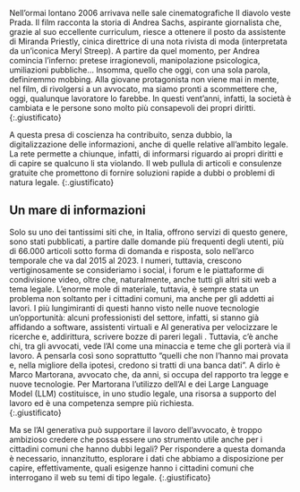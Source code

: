 
Nell’ormai lontano 2006 arrivava nelle sale cinematografiche Il diavolo veste Prada. Il film racconta la storia di Andrea Sachs, aspirante giornalista che, grazie al suo eccellente curriculum, riesce a ottenere il posto da assistente di Miranda Priestly, cinica direttrice di una nota rivista di moda (interpretata da un’iconica Meryl Streep). A partire da quel momento, per Andrea comincia l’inferno: pretese irragionevoli, manipolazione psicologica, umiliazioni pubbliche… Insomma, quello che oggi, con una sola parola, definiremmo mobbing. Alla giovane protagonista non viene mai in mente, nel film, di rivolgersi a un avvocato, ma siamo pronti a scommettere che, oggi, qualunque lavoratore lo farebbe. In questi vent’anni, infatti, la società è cambiata e le persone sono molto più consapevoli dei propri diritti. 
{:.giustificato}

A questa presa di coscienza ha contribuito, senza dubbio, la digitalizzazione delle informazioni, anche di quelle relative all’ambito legale. La rete permette a chiunque, infatti, di informarsi riguardo ai propri diritti e di capire se qualcuno li sta violando. Il web pullula di articoli e consulenze gratuite che promettono di fornire soluzioni rapide a dubbi o problemi di natura legale. 
{:.giustificato}


## Un mare di informazioni

Solo su uno dei tantissimi siti che, in Italia, offrono servizi di questo genere, sono stati pubblicati, a partire dalle domande più frequenti degli utenti, più di 66.000 articoli sotto forma di domanda e risposta, solo nell’arco temporale che va dal 2015 al 2023. I numeri, tuttavia, crescono vertiginosamente se consideriamo i social, i forum e le piattaforme di condivisione video, oltre che, naturalmente, anche tutti gli altri siti web a tema legale. L’enorme mole di materiale, tuttavia, è sempre stata un problema non soltanto per i cittadini comuni, ma anche per gli addetti ai lavori. I più lungimiranti di questi hanno visto nelle nuove tecnologie un’opportunità: alcuni professionisti del settore, infatti, si stanno già affidando a software, assistenti virtuali e AI generativa per velocizzare le ricerche e, addirittura, scrivere bozze di pareri legali . Tuttavia, c’è anche chi, tra gli avvocati, vede l’AI come una minaccia e teme che gli porterà via il lavoro. A pensarla così sono soprattutto “quelli che non l’hanno mai provata e, nella migliore della ipotesi, credono si tratti di una banca dati”. A dirlo è Marco Martorana, avvocato che, da anni, si occupa del rapporto tra legge e nuove tecnologie. Per Martorana l’utilizzo dell’AI e dei Large Language Model (LLM) costituisce, in uno studio legale, una risorsa a supporto del lavoro ed è una competenza sempre più richiesta.  
{:.giustificato}

Ma se l’AI generativa può supportare il lavoro dell’avvocato, è troppo ambizioso credere che possa essere uno strumento utile anche per i cittadini comuni che hanno dubbi legali? Per rispondere a questa domanda è necessario, innanzitutto, esplorare i dati che abbiamo a disposizione per capire, effettivamente, quali esigenze hanno i cittadini comuni che interrogano il web su temi di tipo legale. 
{:.giustificato}